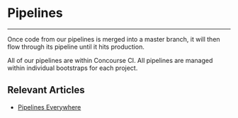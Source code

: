 # Pipelines
***
Once code from our pipelines is merged into a master branch, it will then flow through its pipeline until it hits production.

All of our pipelines are within Concourse CI. All pipelines are managed within individual bootstraps for each project.

## Relevant Articles
- [Pipelines Everywhere](https://medium.com/comic-relief/pipelines-everywhere-9eb284f5bee3)



